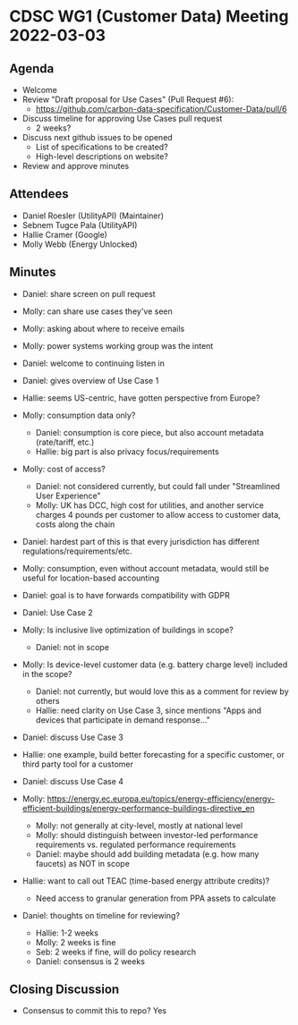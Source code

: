 # CDSC WG1 (Customer Data) Meeting 2022-03-03

## Agenda
* Welcome
* Review "Draft proposal for Use Cases" (Pull Request #6):
    * https://github.com/carbon-data-specification/Customer-Data/pull/6
* Discuss timeline for approving Use Cases pull request
    * 2 weeks?
* Discuss next github issues to be opened
    * List of specifications to be created?
    * High-level descriptions on website?
* Review and approve minutes

## Attendees
* Daniel Roesler (UtilityAPI) (Maintainer)
* Sebnem Tugce Pala (UtilityAPI)
* Hallie Cramer (Google)
* Molly Webb (Energy Unlocked)

## Minutes
* Daniel: share screen on pull request
* Molly: can share use cases they've seen
* Molly: asking about where to receive emails
* Molly: power systems working group was the intent
* Daniel: welcome to continuing listen in
* Daniel: gives overview of Use Case 1
* Hallie: seems US-centric, have gotten perspective from Europe?
* Molly: consumption data only?
    * Daniel: consumption is core piece, but also account metadata (rate/tariff, etc.)
    * Hallie: big part is also privacy focus/requirements
* Molly: cost of access?
    * Daniel: not considered currently, but could fall under "Streamlined User Experience"
    * Molly: UK has DCC, high cost for utilities, and another service charges 4 pounds per customer to allow access to customer data, costs along the chain
* Daniel: hardest part of this is that every jurisdiction has different regulations/requirements/etc.
* Molly: consumption, even without account metadata, would still be useful for location-based accounting
* Daniel: goal is to have forwards compatibility with GDPR

* Daniel: Use Case 2
* Molly: Is inclusive live optimization of buildings in scope?
    * Daniel: not in scope
* Molly: Is device-level customer data (e.g. battery charge level) included in the scope?
    * Daniel: not currently, but would love this as a comment for review by others
    * Hallie: need clarity on Use Case 3, since mentions "Apps and devices that participate in demand response..."

* Daniel: discuss Use Case 3
* Hallie: one example, build better forecasting for a specific customer, or third party tool for a customer

* Daniel: discuss Use Case 4
* Molly: https://energy.ec.europa.eu/topics/energy-efficiency/energy-efficient-buildings/energy-performance-buildings-directive_en 
    * Molly: not generally at city-level, mostly at national level
    * Molly: should distinguish between investor-led performance requirements vs. regulated performance requirements
    * Daniel: maybe should add building metadata (e.g. how many faucets) as NOT in scope

* Hallie: want to call out TEAC (time-based energy attribute credits)?
    * Need access to granular generation from PPA assets to calculate

* Daniel: thoughts on timeline for reviewing?
    * Hallie: 1-2 weeks
    * Molly: 2 weeks is fine
    * Seb: 2 weeks if fine, will do policy research
    * Daniel: consensus is 2 weeks

## Closing Discussion
* Consensus to commit this to repo? Yes
